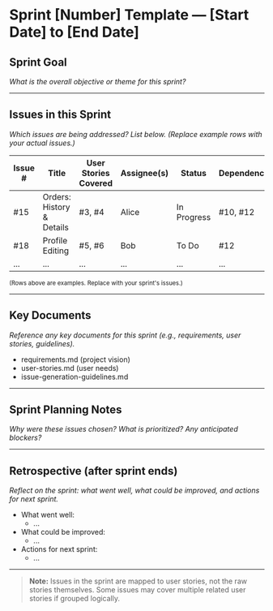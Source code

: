 # Sprint [Number] Template — [Start Date] to [End Date]

## Sprint Goal
_What is the overall objective or theme for this sprint?_

---

## Issues in this Sprint
_Which issues are being addressed? List below. (Replace example rows with your actual issues.)_

| Issue # | Title                       | User Stories Covered     | Assignee(s) | Status      | Dependencies        |
|---------|-----------------------------|-------------------------|-------------|-------------|---------------------|
| #15     | Orders: History & Details   | #3, #4                  | Alice       | In Progress | #10, #12           |
| #18     | Profile Editing             | #5, #6                  | Bob         | To Do       | #12                |
| ...     | ...                         | ...                     | ...         | ...         | ...                |
<small>(Rows above are examples. Replace with your sprint's issues.)</small>

---

## Key Documents
_Reference any key documents for this sprint (e.g., requirements, user stories, guidelines)._

- requirements.md (project vision)
- user-stories.md (user needs)
- issue-generation-guidelines.md

---

## Sprint Planning Notes
_Why were these issues chosen? What is prioritized? Any anticipated blockers?_

---

## Retrospective (after sprint ends)
_Reflect on the sprint: what went well, what could be improved, and actions for next sprint._

- What went well:
    - ...
- What could be improved:
    - ...
- Actions for next sprint:
    - ...

---

> **Note:** Issues in the sprint are mapped to user stories, not the raw stories themselves. Some issues may cover multiple related user stories if grouped logically.
